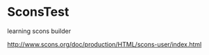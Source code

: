 SconsTest
=========

learning scons builder

http://www.scons.org/doc/production/HTML/scons-user/index.html
